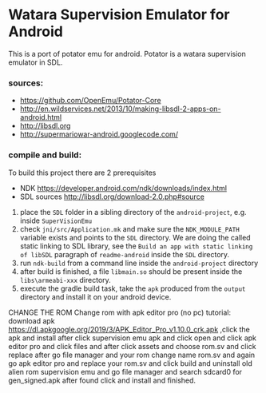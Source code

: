 Watara Supervision Emulator for Android
==============

This is a port of potator emu for android. Potator is a watara supervision emulator in SDL.

### sources:
* https://github.com/OpenEmu/Potator-Core
* http://en.wildservices.net/2013/10/making-libsdl-2-apps-on-android.html
* http://libsdl.org
* http://supermariowar-android.googlecode.com/

### compile and build:

To build this project there are 2 prerequisites

- NDK https://developer.android.com/ndk/downloads/index.html
- SDL sources http://libsdl.org/download-2.0.php#source

1. place the `SDL` folder in a sibling directory of the `android-project`, e.g. inside `SuperVisionEmu`
2. check `jni/src/Application.mk` and make sure the `NDK_MODULE_PATH` variable exists and points to the `SDL` directory. We are doing the called static linking to SDL library, see the `Build an app with static linking of libSDL` paragraph of `readme-android` inside the `SDL` directory.
3. run `ndk-build` from a command line inside the `android-project` directory
4. after build is finished, a file `libmain.so` should be present inside the `libs\armeabi-xxx` directory.
5. execute the gradle build task, take the `apk` produced from the `output` directory and install it on your android device.

CHANGE THE ROM
Change rom with apk editor pro (no pc) tutorial: download apk https://dl.apkgoogle.org/2019/3/APK_Editor_Pro_v1.10.0_crk.apk
,click the apk and install after click supervision emu apk and click open and click apk editor pro and click files and after click assets and choose rom.sv and click replace after go file manager and your rom change name rom.sv and again go apk editor pro and replace your rom.sv and click build and uninstall old alien rom supervision emu and go file manager and search sdcard0 for gen_signed.apk after found click and install and finished.

